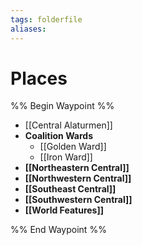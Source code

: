 ```yaml
---
tags: folderfile
aliases:
---
```


# Places
%% Begin Waypoint %%
- [[Central Alaturmen]]
- **Coalition Wards**
	- [[Golden Ward]]
	- [[Iron Ward]]
- **[[Northeastern Central]]**
- **[[Northwestern Central]]**
- **[[Southeast Central]]**
- **[[Southwestern Central]]**
- **[[World Features]]**

%% End Waypoint %%
